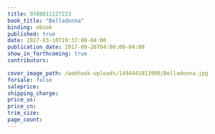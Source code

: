 ```yaml
---
title: 9780811227223
book_title: "Belladonna"
binding: ebook
published: true
date: 2017-03-10T19:37:00-04:00
publication_date: 2017-09-26T04:00:00-04:00
show_in_forthcoming: true
contributors:

cover_image_path: /webhook-uploads/1494441913990/Belladonna.jpg
forsale: false
saleprice:
shipping_charge:
price_us:
price_cn:
trim_size:
page_count:
---
```


